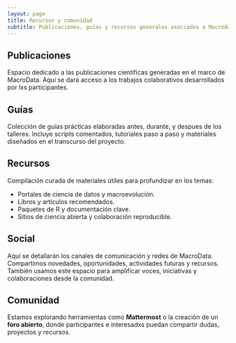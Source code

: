 ```yaml
---
layout: page
title: Recursos y comunidad
subtitle: Publicaciones, guías y recursos generales asociados a Macrodata
---
```


## Publicaciones

Espacio dedicado a las publicaciones científicas generadas en el marco de MacroData. Aquí se dará acceso a los trabajos colaborativos desarrollados por lxs participantes.

## Guías

Colección de guías prácticas elaboradas antes, durante, y despues de los talleres. Incluye scripts comentados, tutoriales paso a paso y materiales diseñados en el transcurso del proyecto.

## Recursos

Compilación curada de materiales útiles para profundizar en los temas:
- Portales de ciencia de datos y macroevolución.
- Libros y artículos recomendados.
- Paquetes de R y documentación clave.
- Sitios de ciencia abierta y colaboración reproducible.

## Social

Aquí se detallarán los canales de comunicación y redes de MacroData. Compartimos novedades, oportunidades, actividades futuras y recursos. También usamos este espacio para amplificar voces, iniciativas y colaboraciones desde la comunidad.

## Comunidad

Estamos explorando herramientas como **Mattermost** o la creación de un **foro abierto**, donde participantes e interesadxs puedan compartir dudas, proyectos y recursos.
